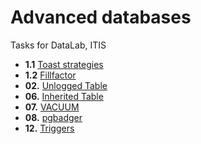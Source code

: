 # Advanced databases
 Tasks for DataLab, ITIS

+ **1.1** [Toast strategies](01.1%20Toast%20strategies)
+ **1.2** [Fillfactor](01.2%20Fillfactor)
+ **02\.** [Unlogged Table](02.%20Unlogged%20Table)
+ **06\.** [Inherited Table](06.%20Inherited%20Table)
+ **07\.** [VACUUM](07.%20VACUUM)
+ **08\.** [pgbadger](08.%20pgbadger)
+ **12\.** [Triggers](12.%20Triggers)